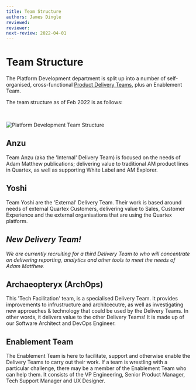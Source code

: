 ```yaml
---
title: Team Structure
authors: James Dingle
reviewed: 
reviewer:
next-review: 2022-04-01
---
```


# Team Structure

The Platform Development department is split up into a number of self-organised, cross-functional [Product Delivery Teams](/3.-Sprints-%26-Teams/#product-delivery-teams), plus an Enablement Team.

The team structure as of Feb 2022 is as follows:

</br>

![Platform Development Team Structure](/assets/document-assets/pd-team-structure-feb-2022.png)

## Anzu
Team Anzu (aka the 'Internal' Delivery Team) is focused on the needs of Adam Matthew publications; delivering value to traditional AM product 
lines in Quartex, as well as supporting White Label and AM Explorer. 

## Yoshi 
Team Yoshi are the 'External' Delivery Team. Their work is based around needs of external Quartex Customers, delivering value to Sales, 
Customer Experience and the external organisations that are using the Quartex platform.

## _New Delivery Team!_
_We are currently recruiting for a third Delivery Team to who will concentrate on delivering reporting, analytics and other tools to meet the needs of Adam Matthew._

## Archaeopteryx (ArchOps)

This 'Tech Facilitation' team, is a specialised Delivery Team. It provides improvements to infrustructure and architcecutre, as well as investigating new approaches & technology that could be used by the Delivery Teams. In other words, it delivers value to the other Delivery Teams! It is made up of our Software Architect and DevOps Engineer.

## Enablement Team

The Enablement Team is here to facilitate, support and otherwise enable the Delivery Teams to carry out their work. If a team is wrestling with a particular challenge, there may be a member of the Enablement Team who can help them. It consists of the VP Engineering, Senior Product Manager, Tech Support Manager and UX Designer.

